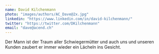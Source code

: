 ```yaml
---
name: David Kilchenmann
photo: "images/authors/AC_Dave@2x.jpg"
linkedin: "https://www.linkedin.com/in/david-kilchenmann/"
twitter: "https://twitter.com/DKilchenmann"
email: "dave@acend.ch"
---
```


Der Mann ist der Traum aller Schwiegermütter und auch uns und unseren Kunden zaubert er immer wieder ein Lächeln ins Gesicht.
